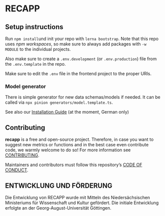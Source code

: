 # RECAPP

## Setup instructions

Run `npm install`und init your repo with `lerna bootstrap`. Note that this repo uses _npm workspaces_, so make sure to always add packages with `-w MODULE` to the individual projects.

Also make sure to create a `.env.development` (or `.env.production`) file from the `.env.template` in the repo.

Make sure to edit the `.env` file in the frontend project to the proper URIs.

### Model generator

There is simple generator for new data schemas/models if needed. It can be called via `npx pinion generators/model.template.ts`.

See also our [Installation Guide](INSTALLATION.de.md) (at the moment, German only)

## Contributing

**recapp** is a free and open-source project. Therefore, in case you want to suggest new
metrics or functions and in the best case even contribute code, we
warmly welcome to do so! For more information see
[CONTRIBUTING](CONTRIBUTING.md).

Maintainers and contributors must follow this repository’s [CODE OF
CONDUCT](CODE_OF_CONDUCT.md).

## ENTWICKLUNG UND FÖRDERUNG

Die Entwicklung von RECAPP wurde mit Mitteln des Niedersächsischen Ministeriums für Wissenschaft und Kultur gefördert. Die initiale Entwicklung erfolgte an der Georg-August-Universität Göttingen.
